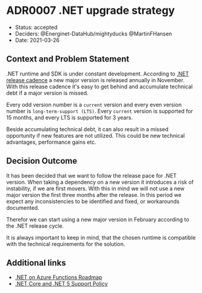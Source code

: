 # ADR0007 .NET upgrade strategy

* Status: accepted
* Deciders: @Energinet-DataHub/mightyducks @MartinFHansen
* Date: 2021-03-26

## Context and Problem Statement

.NET runtime and SDK is under constant development. According to [.NET release cadence](https://dotnet.microsoft.com/platform/support/policy/dotnet-core) a new major version is released annually in November. With this release cadence it's easy to get behind and accumulate technical debt if a major version is missed.

Every odd version number is a `current` version and every even version number is `long-term-support (LTS)`. Every `current` version is supported for 15 months, and every LTS is supported for 3 years.

Beside accumulating technical debt, it can also result in a missed opportunity if new features are not utilized. This could be new technical advantages, performance gains etc.

## Decision Outcome

It has been decided that we want to follow the release pace for .NET version. When taking a dependency on a new version it introduces a risk of instability, if we are first movers. With this in mind we will not use a new major version the first three months after the release. In this period we expect any inconsistencies to be identified and fixed, or workarounds documented.

Therefor we can start using a new major version in February according to the .NET release cycle.

It is always important to keep in mind, that the chosen runtime is compatible with the technical requirements for the solution.

## Additional links

* [.NET on Azure Functions Roadmap](https://techcommunity.microsoft.com/t5/apps-on-azure/net-on-azure-functions-roadmap/ba-p/2197916)
* [.NET Core and .NET 5 Support Policy](https://dotnet.microsoft.com/platform/support/policy/dotnet-core)
